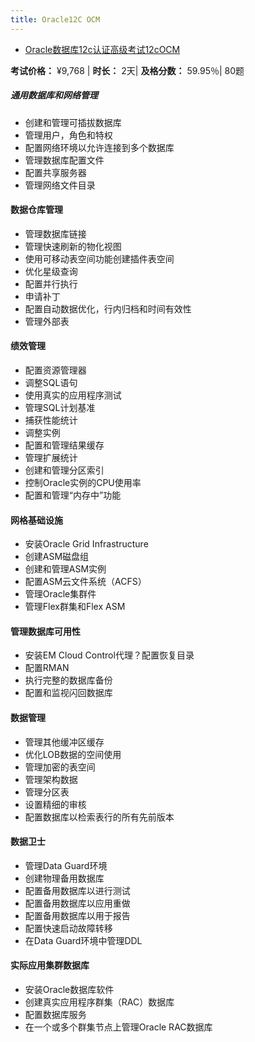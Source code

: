 ```yaml
---
title: Oracle12C OCM
---
```


- [Oracle数据库12c认证高级考试12cOCM](https://education.oracle.com/oracle-database-12c-certified-master-exam/pexam_12cOCM)

**考试价格：** ¥9,768 | **时长：** 2天| **及格分数：** 59.95％| 80题

##### 通用数据库和网络管理

- 创建和管理可插拔数据库
- 管理用户，角色和特权
- 配置网络环境以允许连接到多个数据库
- 管理数据库配置文件
- 配置共享服务器
- 管理网络文件目录

#### 数据仓库管理

- 管理数据库链接
- 管理快速刷新的物化视图
- 使用可移动表空间功能创建插件表空间
- 优化星级查询
- 配置并行执行
- 申请补丁
- 配置自动数据优化，行内归档和时间有效性
- 管理外部表

#### 绩效管理

- 配置资源管理器
- 调整SQL语句
- 使用真实的应用程序测试
- 管理SQL计划基准
- 捕获性能统计
- 调整实例
- 配置和管理结果缓存
- 管理扩展统计
- 创建和管理分区索引
- 控制Oracle实例的CPU使用率
- 配置和管理“内存中”功能

#### 网格基础设施

- 安装Oracle Grid Infrastructure
- 创建ASM磁盘组
- 创建和管理ASM实例
- 配置ASM云文件系统（ACFS）
- 管理Oracle集群件
- 管理Flex群集和Flex ASM

#### 管理数据库可用性

- 安装EM Cloud Control代理？配置恢复目录
- 配置RMAN
- 执行完整的数据库备份
- 配置和监视闪回数据库

#### 数据管理

- 管理其他缓冲区缓存
- 优化LOB数据的空间使用
- 管理加密的表空间
- 管理架构数据
- 管理分区表
- 设置精细的审核
- 配置数据库以检索表行的所有先前版本

#### 数据卫士

- 管理Data Guard环境
- 创建物理备用数据库
- 配置备用数据库以进行测试
- 配置备用数据库以应用重做
- 配置备用数据库以用于报告
- 配置快速启动故障转移
- 在Data Guard环境中管理DDL

#### 实际应用集群数据库

- 安装Oracle数据库软件
- 创建真实应用程序群集（RAC）数据库
- 配置数据库服务
- 在一个或多个群集节点上管理Oracle RAC数据库
